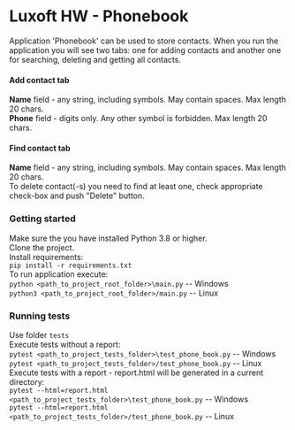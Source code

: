 # Luxoft HW - Phonebook
Application 'Phonebook' can be used to store contacts. 
When you run the application you will see two tabs: one for adding contacts and another
one for searching, deleting and getting all contacts.
#### Add contact tab
**Name** field - any string, including symbols. May contain spaces. Max length 20 chars.  
**Phone** field - digits only. Any other symbol is forbidden.  Max length 20 chars.
#### Find contact tab
**Name** field - any string, including symbols. May contain spaces. Max length 20 chars.  
To delete contact(-s) you need to find at least one, check appropriate check-box and push "Delete" button.
### Getting started
Make sure the you have installed Python 3.8 or higher.  
Clone the project.  
Install requirements:  
`pip install -r requirements.txt`  
To run application execute:  
`python <path_to_project_root_folder>\main.py` -- Windows  
`python3 <path_to_project_root_folder>/main.py` -- Linux
### Running tests
Use folder `tests`  
Execute tests without a report:  
`pytest <path_to_project_tests_folder>\test_phone_book.py` -- Windows  
`pytest <path_to_project_tests_folder>/test_phone_book.py` -- Linux  
Execute tests with a report - report.html will be generated in a current directory:  
`pytest --html=report.html <path_to_project_tests_folder>\test_phone_book.py` -- Windows   
`pytest --html=report.html <path_to_project_tests_folder>/test_phone_book.py` -- Linux
 
